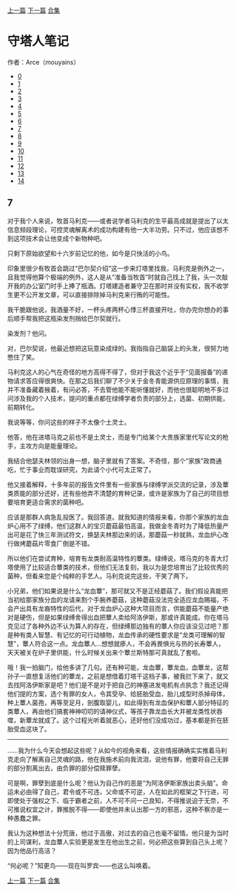 [上一篇](./守塔人笔记06.md)  [下一篇](./守塔人笔记08.md)  [合集](../同人目录.md)

# 守塔人笔记

作者：Arce（mouyains）

* [0](./守塔人笔记00.md)
* [1](./守塔人笔记01.md)
* [2](./守塔人笔记02.md)
* [3](./守塔人笔记03.md)
* [4](./守塔人笔记04.md)
* [5](./守塔人笔记05.md)
* [6](./守塔人笔记06.md)
* [7](./守塔人笔记07.md)
* [8](./守塔人笔记08.md)
* [9](./守塔人笔记09.md)
* [10](./守塔人笔记10.md)
* [11](./守塔人笔记11.md)
* [12](./守塔人笔记12.md)
* [13](./守塔人笔记13.md)
* [14](./守塔人笔记14.md)

## 7
对于我个人来说，牧首马利克——或者说学者马利克的生平最高成就是提出了以太信息频段理论，可控灵魂解离术的成功构建有他一大半功劳。只不过，他应该想不到这项技术会让他变成个新物种吧。

只剩下原始欲望和十六岁前记忆的他，如今是只快活的小鸟。

印象里很少有牧首会跳过“巴尔契介绍”这一步来灯塔里找我，马利克是例外之一，且我觉得他算个极端的例外，这人是从“准备当牧首”时就自己找上了我，头一次敲开我的办公室门时手上捧了瓶酒。灯塔建造者兼守卫在那时并没有实权，我不收学生更不公开发文章，可以直接排除掉马利克来行贿的可能性。

我干脆跟他说，我酒量不好，一杯头疼两杯心悸三杯直接开吐，你办完你想办的事后顺手帮我把这瓶染发剂捎给巴尔契就行。

染发剂？他问。

对，巴尔契说，他最近想把这玩意染成绿的。我指指自己脑袋上的头发，很努力地憋住了笑。

马利克这人的心气在奇怪的地方高得不得了，但对于我这个近乎于“见面报备”的递物请求答应得很爽快。在那之后我们聊了不少关于金冬青能源供应原理的事情，我并不准备藏着掖着，有问必答，不去管他能不能听懂就好，而他也很聪明地不多过问涉及我的个人技术，提问的重点都在绿缚学者负责的部分上，选菌、初期供能，前期转化。

我说等等，你问这些的样子不太像个土灵士。

他答，他在进塔马克之前也不是土灵士，而是专门给某个大贵族家里代写论文的枪手，主攻方向是能量理论。

我结合他瑟夫林领的出身一想，脑子里就有了答案。不奇怪，那个“家族”政商通吃，忙于事业而耽误研究，为此请个小代可太正常了。

他又接着解释，十多年前的报告文件里有一些家族与绿缚学派交流的记录，涉及蕈类质能的部分还好，还有些他弄不清楚的育种记录，或许是家族为了自己的项目想要培育更适合需求的菌种吧。

应该是那群人病急乱投医了。我回答道。就我知道的情报来看，你那个家族的龙血炉心用不了绿缚，他们这群人的宝贝蘑菇最怕高温，我做金冬青时为了降低热量产出可是花了快三年测试符文，换瑟夫林那边来的话，那蘑菇一秒就熟，龙血炉心改行做烤蘑菇片零食厂倒是不错。

所以他们在尝试育种，培育有龙类耐高温特性的蕈类。绿缚说，塔马克的冬青大灯塔使用了比较适合蕈类的技术，但他们无法复刻，我以为是您培育出了比较优秀的菌种，但看来您是个纯粹的手艺人。马利克说完这些，干笑了两下。

小兄弟，他们如果说是什么“龙血蕈”，那可就又不是正经蘑菇了。我们假设真能把当初给那家族分血的龙请来割个手腕养蘑菇，这种蘑菇没法完全适应龙血赐福，不会产出具有龙裔特性的后代，对于龙血炉心这种大项目而言，供能蘑菇不能量产绝对是硬伤，但是如果绿缚舍得出血把蕈人卖给阿洛伊斯，那或许真能成。你在塔马克见过了各种外边不认为算人的存在，但绿缚那边独有的蕈人你应该没见过吧？那是种有类人智慧、有记忆的可行动植物，龙血传承的硬性要求是“龙类可理解的智慧”，蕈人符合这一点。龙血蕈人…想想就瘆人，不会再畏惧光与热的长寿蕈人，天天被关在炉子里供能，什么时候关出来个蕈兰斯特那可真就乱了套啦。

哦！我一拍脑门，给他多讲了几句。还有种可能，龙血蕈，蕈龙血，血蕈龙，这帮孙子一直想复活他们的蕈龙，之前是想借着灯塔干这档子事，被我拦下来了，就又去找阿洛伊斯家是吧？他们是不是对于把自己的神塞进发电机有点执念？我还记得他们提的方案，选个有罪的女人，令其受孕、给胚胎受血，胎儿成型时杀掉母体，种上蕈人菌孢，再等至足月，剖腹取婴儿，如此得到有龙血保护和蕈人部分特征的类蕈人，再由他们搞套神神叨叨的请神仪式，等孩子靠龙血长大并被龙类性状吞噬，新蕈龙就成了。这个过程光听着就恶心，还好他们没成功过，基本都是折在胚胎受血这块了。

-------

……我为什么今天会想起这些呢？从如今的视角来看，这些情报确确实实推着马利克走向了解离自己灵魂的路，他在我施术前向我流泪，说他有罪，他要将自己无罪的部分割离出去，由负罪的部分偿赎罪孽。

可是啊，罪孽到底是什么呢？他认为自己作的恶是“为阿洛伊斯家族出卖头脑”。命运未必由得了自己，君令或不可违，父命或不可逆，人在如此的框架之下行进，可即使处于强权之下、临于霸者之前，人不可不问一己良知，不得推说迫于无奈，不可推说权宜之计，罪推脱不得——即使他并未认出那一方的邪恶，这种不察亦是一种愚蠢之罪。

我认为这种想法十分荒唐，他过于高傲，对过去的自己也毫不留情。他只是为当时的上司谋利，龙血蕈人实验更是发生在他出生之前，何必把这些算到自己头上呢？因为他品行高洁？

“何必呢？”知更鸟——现在叫罗宾——也这么叫唤着。


[上一篇](./守塔人笔记06.md)  [下一篇](./守塔人笔记08.md)  [合集](../同人目录.md)
